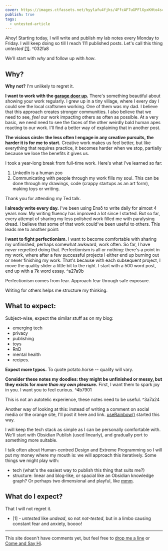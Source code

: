 ```yaml
---
cover: https://images.ctfassets.net/hyylafu4fjks/4FfcAF7uGPFlXyxKHto4s4/fa05aed6a17bfc5d911fd928ed6efed7/Untitled_Artwork_21.png
publish: true
tags:
  - untested-article
---
```

Ahoy! Starting today, I will write and publish my lab notes every Monday to Friday. I will keep doing so till I reach 111 published posts. Let's call this thing *untested* <a href='#footer-1'>\[1]</a>. <span id="^032fa8" class="link-marker">^032fa8</span>

We'll start with *why* and follow up with *how*.

## Why?

**Why not?** I'm unlikely to regret it.

**I want to work with the [garage door up](https://notes.andymatuschak.org/zCMhncA1iSE74MKKYQS5PBZ).** There's something beautiful about showing your work regularly. I grew up in a tiny village, where I every day I could see the local craftsmen working. One of them was my dad. I believe that this approach creates stronger communities. I also believe that we need to see, *feel* our work impacting others as often as possible. At a very basic, we need need to see the faces of the other weirdly bald human apes reacting to our work. I'll find a better way of explaining that in another post.

**The vicious circle: the less often I engage in any creative pursuits, the harder it is for me to start.** Creative work makes us feel better, but like everything that requires practice, it becomes harder when we stop, partially because we lose the benefits it gives us.

I took a year-long break from full-time work. Here's what I've learned so far: 

1. LinkedIn is a human zoo
2. Communicating with people through my work fills my soul. This can be done through my drawings, code (crappy startups as an art form), making toys or writing. 

Thank you for attending my Ted talk.

**I already write every day.** I've been using Ensō to write daily for almost 4 years now. My writing fluency has improved a lot since I started. But so far, every attempt of sharing my less polished work filled me with paralysing dread. I believe that some of that work could've been useful to others. This leads me to another point:

**I want to fight perfectionism.** I want to become comfortable with sharing my unfinished, perhaps somewhat awkward, work often. So far, I have *never* regretted doing that. Perfectionism is all or nothing: there's a point in my work, where after a few successful projects I either end up burning out or never finishing my work. That's because with each subsequent project, I move the quality slider a little bit to the right. I start with a 500 word post, end up with a 7k word essay.  <span id="^a27a9b" class="link-marker">^a27a9b</span>

Perfectionism comes from fear. Approach fear through safe exposure.

Writing for others helps me structure my thinking.

## What to expect:

Subject-wise, expect the similar stuff as on my blog: 

- emerging tech
- privacy
- publishing
- toys
- RnD
- mental health
- recipes.

**Expect more typos.** To quote potato.horse -- quality will vary.

**Consider these notes my doodles: they might be unfinished or messy, but they exists for *more than my own pleasure*.**  First, I want them to spark joy in you. I want you to feel curious.  <span id="^4b7901" class="link-marker">^4b7901</span>

This is not an autotelic experience, these notes need to be useful.  <span id="^3a7a24" class="link-marker">^3a7a24</span>

Another way of looking at this: instead of writing a comment on social media or the orange site, I'll post it here and link. [useRainbow()](https://sonnet.io/posts/use-rainbow) started this way.

I will keep the tech stack as simple as I can be personally comfortable with. We'll start with Obsidian Publish (used linearly), and gradually port to something more suitable.

I talk often about Human-centred Design and Extreme Programming so I will put my money where my mouth is: we will approach this iteratively. Some things we might play with:

- tech (what's the easiest way to publish this thing that suits me?)
- structure: linear and blog-like, or spacial like an Obsidian knowledge graph? Or perhaps two dimensional and playful, like [mmm](https://mmm.page).


## What do I expect?

That I will not regret it.

- \[1] - <a id='footer-1'></a>*untested* like *undead*, so not *not-tested*, but in a limbo causing constant fear and anxiety, boooo!
---

This site doesn't have comments yet, but feel free to [drop me a line](mailto:hello@sonnet.io) or [Come and Say Hi](https://sonnet.io/posts/hi).
